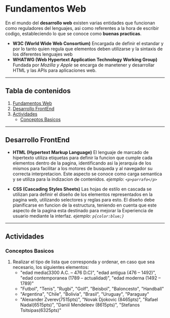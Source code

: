 # Fundamentos Web
En el mundo del __desarrollo web__ existen varias entidades que funcionan como reguladores del lenguajes, asi como referentes a la hora de escribir codigo, estableciendo lo que se conoce como __buenas practicas__.

* __W3C (World Wide Web Consortium)__ Encargada de definir el estandar y por lo tanto quien regula que elementos deben utilizarse y la sintaxis de los diferentes lenguajes web
* __WHATWG (Web Hypertext Application Technology Working Group)__ Fundada por _Mozilla y Apple_ se encarga de manetener y desarrollar HTML y las APIs para aplicaciones web.
___
## Tabla de contenidos
1. [Fundamentos Web](#fundamentos-web)
2. [Desarrollo FrontEnd](#desarrollo-frontend)
3. [Actividades](#actividades)
    * [Conceptos Basicos](#conceptos-basicos)
___

## Desarrollo FrontEnd
* __HTML (Hypertext Markup Language)__ El lenguaje de marcado de hipertexto utiliza etiquetas para definir la funcion que cumple cada elementos dentro de la pagina, identificando asi la jerarquia de los mismos para facilitar a los motores de busqueda y al navegador su correcta interpretacion. Este aspecto se conoce como carga semantica y se utiliza para la indizacion de contenidos.
_ejemplo: `<p>parrafo</p>`_

* __CSS (Cascading Styles Sheets)__ Las hojas de estilo en cascada se utilizan para definir el diseño de los elementos representados en la pagina web, utilizando selectores y reglas para esto. El diseño debe planificarse en funcion de la estructura, teniendo en cuenta que este aspecto de la pagina esta destinado para mejorar la Experiencia de usuario mediante la interfaz.
_ejemplo: `p{color:blue;}`_
___
## Actividades
### Conceptos Basicos
1. Realizar el tipo de lista que corresponda y ordenar, en caso que sea necesario, los siguientes elementos:
    * "edad media(3300 A.C. – 476 D.C)",  "edad antigua (476 – 1492)", "edad contemporanea (1789 – actualidad)", "edad moderna (1492 – 1789)"
    * "Futbol", "Tenis", "Rugbi", "Golf", "Beisbol", "Baloncesto", "Handball"
    * "Argentina", "Chile", "Bolivia", "Brasil", "Uruguay", "Paraguay"
    * "Alexander Zverev(7515pts)", "Novak Djokovic (8465pts)", "Rafael Nadal(6515pts)", "Daniil Mendeleev (8615pts)", "Stefanos Tsitsipas(6325pts)"
